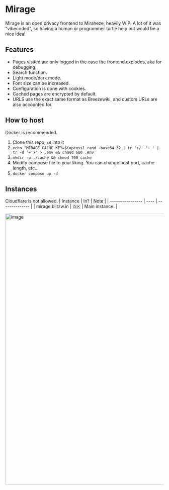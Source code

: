 # Mirage
Mirage is an open privacy frontend to Miraheze, heavily WIP. A lot of it was "vibecoded", so having a human or programmer turtle help out would be a nice idea!

## Features
* Pages visited are only logged in the case the frontend explodes, aka for debugging.
* Search function.
* Light mode/dark mode.
* Font size can be increased.
* Configuration is done with cookies.
* Cached pages are encrypted by default.
* URLS use the exact same format as Breezewiki, and custom URLs are also accounted for.

## How to host

Docker is recommended.

1. Clone this repo, ``cd`` into it
2.  ``echo "MIRAGE_CACHE_KEY=$(openssl rand -base64 32 | tr '+/' '-_' | tr -d '=')" > .env && chmod 600 .env``
3. ``mkdir -p ./cache && chmod 700 cache``
4. Modify compose file to your liking. You can change host port, cache length, etc...
5. ``docker compose up -d``

## Instances
Cloudflare is not allowed.
| Instance         | In?  | Note           |
| ---------------- | ---- | -------------- |
| mirage.blitzw.in | 🇩🇰 | Main instance. |


<img width="1270" height="863" alt="image" src="https://github.com/user-attachments/assets/65b8348a-3bf6-484f-882e-ab95e2aa55a1" />
